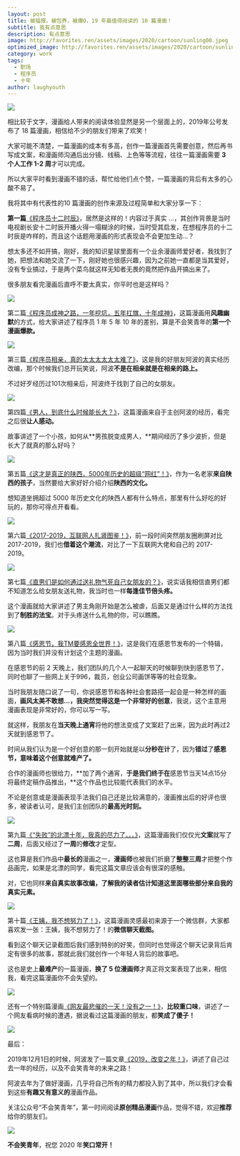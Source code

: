 ```yaml
---
layout: post
title: 被福报，被包养，被爆O，19 年最值得阅读的 10 篇漫画！
subtitle: 我有点意思
description: 有点意思
image: http://favorites.ren/assets/images/2020/cartoon/sunling00.jpeg
optimized_image: http://favorites.ren/assets/images/2020/cartoon/sunling00.jpeg
category: work
tags:
  - 职场
  - 程序员
  - 十年
author: laughyouth
---
```



![](http://favorites.ren/assets/images/2020/cartoon/tenmanhua01.jpg)

相比较于文字，漫画给人带来的阅读体验显然是另一个层面上的，2019年公号发布了 18 篇漫画，相信给不少的朋友们带来了欢笑！

大家可能不清楚，一篇漫画的成本有多高，创作一篇漫画首先需要创意，然后再书写成文案，和漫画师沟通后出分镜、线稿、上色等等流程，往往一篇漫画需要 **3 个人工作 1-2 周**才可以完成。

所以大家平时看到漫画不错的话，帮忙给他们点个赞，一篇漫画的背后有太多的心酸不易了。

我将其中有代表性的10 篇漫画的创作来源及过程简单和大家分享一下：

**第一篇**[《程序员十二时辰》](https://mp.weixin.qq.com/s/kJRR_K0QCYBCem4mBPLG6w)，居然是这样的！内容过于真实 ...，其创作背景是当时电视剧长安十二时辰开播火得一塌糊涂的时候，当时受其启发，在想程序员的十二时辰是咋样的，而且这个话题用漫画的形式表现会不会更加生动...？

想太多还不如开搞，刚好，我的知识星球里面有一个业余漫画师爱好者，我找到了她，把想法和她交流了一下，刚好她也很感兴趣，因为之前她一直都是当其爱好，没有专业搞过，于是两个菜鸟就这样无知者无畏的竟然把作品开搞出来了。

很多朋友看完漫画后直呼不要太真实，你平时也是这样吗？

![](http://favorites.ren/assets/images/2020/cartoon/tenmanhua02.jpg)

第二篇[《程序员成神之路，一年挖坑，五年扛旗，十年成神》](https://mp.weixin.qq.com/s/SjbHtvikSsXQpiyWsWjFZg)，这篇漫画用**风趣幽默**的方式，给大家讲述了程序员 1 年 5 年 10 年的差别，算是不会笑青年的**第一个漫画爆款。**

![](http://favorites.ren/assets/images/2020/cartoon/tenmanhua03.jpg)

第三篇[《程序员相亲，真的太太太太太太难了》](https://mp.weixin.qq.com/s/EGP27FkYYL4gQTjzG91iCQ)，这是我的好朋友阿波的真实经历改编，那个时候我们总开玩笑说，阿波**不是在相亲就是在相亲的路上。**

不过好歹经历过101次相亲后，阿波终于找到了自己的女朋友。

![](http://favorites.ren/assets/images/2020/cartoon/tenmanhua04.jpg)

第四篇[《男人，到底什么时候能长大？》](https://mp.weixin.qq.com/s/S0sRvnlvbqONh-7PnhD-nA)，这篇漫画来自于主创阿波的经历，看完之后很**让人感动。**

故事讲述了一个小孩，如何从**男孩脱变成男人，**期间经历了多少波折，但是长大了就真的那么好吗？

![](http://favorites.ren/assets/images/2020/cartoon/tenmanhua05.jpg)

第五篇[《这才是真正的陕西，5000年历史的超级“网红”！》](https://mp.weixin.qq.com/s/Er3pjkeRSvBIlLYl_0lxFA)，作为一名老家**来自陕西的孩子**，当然要给大家好好介绍介绍**陕西的文化。**

想知道坐拥超过 5000 年历史文化的陕西人都有什么特点，那里有什么好吃的好玩的，那你可得点开看看。

![](http://favorites.ren/assets/images/2020/cartoon/tenmanhua06.jpg)

第六篇[《2017-2019，互联网人扎肾图鉴！》](https://mp.weixin.qq.com/s/Z7Fc_2AmzNp8HC0HhzIPeQ)，前一段时间突然朋友圈刷屏对比 2017-2019，我们也**借着这个潮流**，对比了一下互联网大佬和自己的 2017-2019。

![](http://favorites.ren/assets/images/2020/cartoon/tenmanhua07.jpg)

第七篇[《直男们是如何通过送礼物气死自己女朋友的？》](https://mp.weixin.qq.com/s/0UfmAv7eOH7hZ_HW565clg)，说实话我相信直男们都不知道怎么给女朋友送礼物，我当时也一样**每逢佳节倍头疼。**

这个漫画就给大家讲述了男主角刚开始是怎么被虐，后面又是通过什么样的方法找到了**制胜的法宝**。对于头疼送什么礼物的你，可以瞧瞧。

![](http://favorites.ren/assets/images/2020/cartoon/tenmanhua08.jpg)

第八篇[《感恩节，我TM要感恩全世界！》](https://mp.weixin.qq.com/s/eY89SrcCv33VBU7RXoEQIg)，这是我们在感恩节发布的一个特辑，因为当时我们并没有计划这个主题的漫画。

在感恩节的前 2 天晚上，我们团队的几个人一起聊天的时候聊到快到感恩节了，同时也聊了一些网上关于996，裁员，创业公司画饼等等的社会现象。

当时我朋友随口说了一句，你说感恩节和各种社会套路搭一起会是一种怎样的画面，**画风太美不敢想...，**我突然觉得这是一个**非常好的创意**，我说，这个主意用漫画表现是非常好的，你可以写一写。

就这样，我朋友在**当天晚上通宵**将他的想法变成了文案赶了出来，因为此时再过2天就到感恩节了。

时间从我们认为是一个好创意的那一刻开始就是以**分秒在计**了，因为**错过**了**感恩节，意味着这个创意就难产了。**

合作的漫画师也很给力，**加了两个通宵，**于是我们终于在**感恩节当天14点15分将最终定稿作品推出，**这个作品也比较能代表我们的水平。

不论是创意或是漫画表现手法我们自己还是比较满意的，漫画推出后的好评也很多，被读者认可，是我们主创团队的**最高光时刻。**

![](http://favorites.ren/assets/images/2020/cartoon/tenmanhua09.jpg)

第九篇[《“失败”的北漂十年，我真的尽力了。。。》](https://mp.weixin.qq.com/s/-zhXIkyL2dSABxC3211QEQ)，这篇漫画我们仅仅光**文案**就写了**二周**，后面又经过了**一周**的**修改**才定型。

这也算是我们作品中**最长的**漫画之一，**漫画师**也被我们折磨了**整整三周**才把整个作品画完，如果是北漂的同学，看完这篇文章应该会有很深的感触。

对，它也同样**来自真实故事改编，**了解我的读者估计知道这里面哪些部分来自**我的真实元素。**

![](http://favorites.ren/assets/images/2020/cartoon/tenmanhua10.jpg)

第十篇[《王姨，我不想努力了！》](https://mp.weixin.qq.com/s/S98F65vNcI0jhqTSwlFIHw)，这篇漫画灵感最初来源于一个微信群，大家都喜欢发一张：王姨，我不想努力了！的**微信聊天截图。**

看到这个聊天记录截图后我们感到特别的好笑，但同时也觉得这个聊天记录背后肯定有很多的故事，那就此我们就创作一个年轻人背后的故事吧。

这也是史上**最难产**的一篇漫画，**换了 5 位漫画师**才真正将文案表现了出来，相信我，看完这篇漫画你不会失望的。

![](http://favorites.ren/assets/images/2020/cartoon/tenmanhua11.jpg)

还有一个特别篇漫画[《网友最悲催的一天！没有之一！》](https://mp.weixin.qq.com/s/dK2FJkleXaUnK_rYZVMdiA)，**比较重口味**，讲述了一个网友看病时候的遭遇，据说看过这篇漫画的朋友，都**笑成了傻子！**

![](http://favorites.ren/assets/images/2020/cartoon/tenmanhua12.jpg)

最后：

2019年12月1日的时候，阿波发了一篇文章[《2019，改变之年！》](https://mp.weixin.qq.com/s/CnRU0brC6euaVg7vhS-uGQ)，讲述了自己过去一年的经历，以及不会笑青年的未来之路！

阿波去年为了做好漫画，几乎将自己所有的精力都投入到了其中，所以我们才会看到这些**有趣又有意义的**漫画作品。

关注公众号“不会笑青年”，第一时间阅读**原创精品漫画**作品，觉得不错，欢迎**推荐**给你的朋友们。

![](http://favorites.ren/assets/images/2020/cartoon/tenmanhua13.jpg)

**不会笑青年**，祝您 2020 年**笑口常开！**
